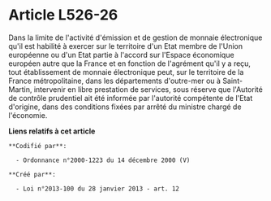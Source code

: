 # Article L526-26

Dans la limite de l'activité d'émission et de gestion de monnaie électronique qu'il est habilité à exercer sur le territoire
d'un Etat membre de l'Union européenne ou d'un Etat partie à l'accord sur l'Espace économique européen autre que la France et
en fonction de l'agrément qu'il y a reçu, tout établissement de monnaie électronique peut, sur le territoire de la France
métropolitaine, dans les départements d'outre-mer ou à Saint-Martin, intervenir en libre prestation de services, sous réserve
que l'Autorité de contrôle prudentiel ait été informée par l'autorité compétente de l'Etat d'origine, dans des conditions
fixées par arrêté du ministre chargé de l'économie.

**Liens relatifs à cet article**

	**Codifié par**:

	  - Ordonnance n°2000-1223 du 14 décembre 2000 (V)

	**Créé par**:

	  - Loi n°2013-100 du 28 janvier 2013 - art. 12
